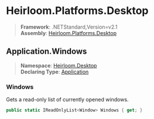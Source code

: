 # Heirloom.Platforms.Desktop

> **Framework**: .NETStandard,Version=v2.1  
> **Assembly**: [Heirloom.Platforms.Desktop][0]  

## Application.Windows

> **Namespace**: [Heirloom.Desktop][0]  
> **Declaring Type**: [Application][1]  

### Windows

Gets a read-only list of currently opened windows.

```cs
public static IReadOnlyList<Window> Windows { get; }
```

[0]: ../../../Heirloom.Platforms.Desktop.md
[1]: ../Application.md
